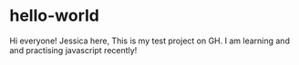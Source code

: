 # hello-world
Hi everyone!
Jessica here, This is my test project on GH. I am learning and and practising javascript recently! 
